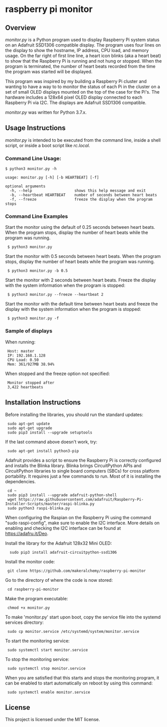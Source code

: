 # raspberry pi monitor

## Overview
*monitor.py* is a Python program used to display Raspberry Pi system status on an Adafruit SSD1306 compatible display.
The program uses four lines on the display to show the hostname, IP address, CPU load, and memory usage.
On the far right of first line line, a heart icon blinks (aka a heart beat) to show that the Raspberry Pi is running and not hung or stopped.
When the program is terminated, the number of heart beats recorded from the time the program was started will be displayed.

This program was inspired by my building a Raspberry Pi cluster and wanting to have a way to to monitor the status of each Pi in the cluster on a set of small OLED displays
mounted on the top of the case for the Pi's.  The hardware includes a 128x64 pixel OLED display connected to each Raspberry Pi via I2C.  The displays are Adafruit SSD1306 compatible.

*monitor.py* was written for Python 3.7.x.

## Usage Instructions

*monitor.py* is intended to be executed from the command line, inside a shell script, or inside a boot script like *rc.local*.

### Command Line Usage:

    $ python3 monitor.py -h

    usage: monitor.py [-h] [-b HEARTBEAT] [-f]

    optional arguments
      -h, --help                   shows this help message and exit
      -b, --heartbeat HEARTBEAT    number of seconds between heart beats
      -f, --freeze                 freeze the display when the program stops

### Command Line Examples
Start the monitor using the default of 0.25 seconds between heart beats. 
When the program stops, display the number of heart beats while the program was running.

     $ python3 monitor.py

Start the monitor with 0.5 seconds between heart beats.
When the program stops, display the number of heart beats while the program was running.

     $ python3 monitor.py -b 0.5

Start the monitor with 2 seconds between heart beats.
Freeze the display with the system information when the program is stopped:

     $ python3 monitor.py --freeze --heartbeat 2

Start the monitor with the default time between heart beats and freeze the display with
the system information when the program is stopped:

     $ python3 monitor.py -f

### Sample of displays

When running:

     Host: master
     IP: 192.168.1.128
     CPU Load: 0.50
     Mem: 361/927MB 38.94%

When stopped and the freeze option not specified:

     Monitor stopped after
     3,422 heartbeats

## Installation Instructions

Before installing the libraries, you should run the standard updates:

     sudo apt-get update
     sudo apt-get upgrade
     sudo pip3 install --upgrade setuptools
     
If the last command above doesn't work, try:

     sudo apt-get install python3-pip 
     
Adafruit provides a script to ensure the Raspberry Pi is correctly configured and installs the Blinka library. 
Blinka brings CircuitPython APIs and CircuitPython libraries to single board computers (SBCs) for cross platform portability.
It requires just a few commands to run. Most of it is installing the dependencies.     
     
     cd ~
     sudo pip3 install --upgrade adafruit-python-shell
     wget https://raw.githubusercontent.com/adafruit/Raspberry-Pi-Installer-Scripts/master/raspi-blinka.py
     sudo python3 raspi-blinka.py

When configuring the Raspian on the Raspberry Pi using the command "sudo raspi-config", make sure to enable the I2C interface. 
More details on enabling and checking the I2C interface can be found at https://adafru.it/Deo.

Install the library for the Adafruit 128x32 Mini OLED:

      sudo pip3 install adafruit-circuitpython-ssd1306

Install the monitor code:

     git clone https://github.com/makeralchemy/raspberry-pi-monitor

Go to the directory of where the code is now stored:

     cd raspberry-pi-monitor

Make the program executable:

     chmod +x monitor.py

To make 'monitor.py' start upon boot, copy the service file into the systemd services directory:

     sudo cp monitor.service /etc/systemd/system/monitor.service

To start the monitoring service:

     sudo systemctl start monitor.service

To stop the monitoring service:

     sudo systemctl stop monitor.service

When you are satisfied that this starts and stops the monitoring program, it can be enabled to start automatically on reboot by using this command:

     sudo systemctl enable monitor.service

## License
This project is licensed under the MIT license.
